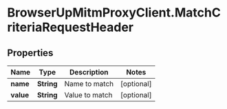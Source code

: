 # BrowserUpMitmProxyClient.MatchCriteriaRequestHeader

## Properties

Name | Type | Description | Notes
------------ | ------------- | ------------- | -------------
**name** | **String** | Name to match | [optional] 
**value** | **String** | Value to match | [optional] 


